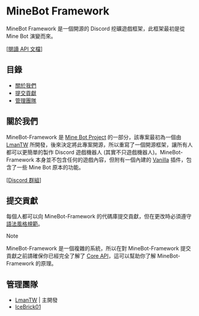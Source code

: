 # MineBot Framework
MineBot Framework 是一個開源的 Discord 挖礦遊戲框架，此框架最初是從 Mine Bot 演變而來。

[[閱讀 API 文檔](./Documents/API/Main.md)]

## 目錄
* [關於我們](#關於我們)
* [提交貢獻](#提交貢獻)
* [管理團隊](#管理團隊)

## 關於我們
MineBot-Framework 是 [Mine Bot Project](https://github.com/Mine-Bot-Project) 的一部分，該專案最初為一個由 [LmanTW](https://github.com/LmanTW) 所開發，後來決定將此專案開源，所以重寫了一個開源框架，讓所有人都可以更簡單的製作 Discord 遊戲機器人 (其實不只遊戲機器人)。MineBot-Framework 本身並不包含任何的遊戲內容，但附有一個內建的 [Vanilla](./API/Main.md) 插件，包含了一些 Mine Bot 原本的功能。

[[Discord 群組](https://discord.gg/J5JmHnhgsf)]

## 提交貢獻
每個人都可以向 MineBot-Framework 的代碼庫提交貢獻，但在更改時必須遵守 [語法風格規範](https://github.com/Mine-Bot-Project/MineBot-Framework/blob/main/Documents/Syntax.md)。

> [!NOTE]
> MineBot-Framework 是一個複雜的系統，所以在對 MineBot-Framework 提交貢獻之前請確保你已經完全了解了 [Core API](./Documents/API/Core.md)，這可以幫助你了解 MineBot-Framework 的原理。

## 管理團隊
* [LmanTW](https://github.com/LmanTW) | 主開發
* [IceBrick01](https://github.com/IceBrick01)
